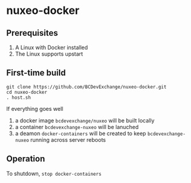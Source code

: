 # nuxeo-docker

## Prerequisites
1. A Linux with Docker installed
2. The Linux supports upstart

## First-time build

```
git clone https://github.com/BCDevExchange/nuxeo-docker.git
cd nuxeo-docker
. host.sh
```

If everything goes well 

1. a docker image `bcdevexchange/nuxeo` will be built locally 
2. a container `bcdevexchange-nuxeo` will be lanuched 
3. a deamon `docker-containers` will be created to keep `bcdevexchange-nuxeo` running across server reboots

## Operation
To shutdown, `stop docker-containers`
